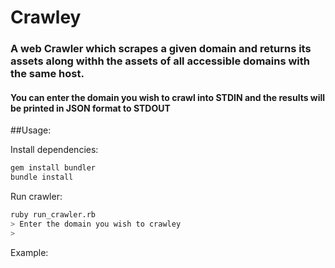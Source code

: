 Crawley
=======

### A web Crawler which scrapes a given domain and returns its assets along withh the assets of all accessible domains with the same host.

#### You can enter the domain you wish to crawl into STDIN and the results will be printed in JSON format to STDOUT

##Usage:

Install dependencies:

```sh
gem install bundler
bundle install
```

Run crawler:

```sh
ruby run_crawler.rb
> Enter the domain you wish to crawley
>
```

Example:
